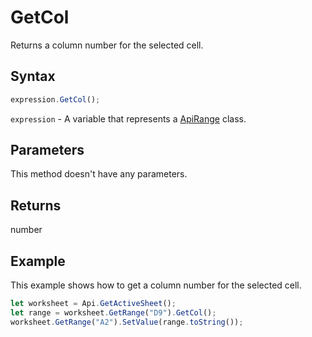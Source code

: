 # GetCol

Returns a column number for the selected cell.

## Syntax

```javascript
expression.GetCol();
```

`expression` - A variable that represents a [ApiRange](../ApiRange.md) class.

## Parameters

This method doesn't have any parameters.

## Returns

number

## Example

This example shows how to get a column number for the selected cell.

```javascript editor-xlsx
let worksheet = Api.GetActiveSheet();
let range = worksheet.GetRange("D9").GetCol();
worksheet.GetRange("A2").SetValue(range.toString());
```
